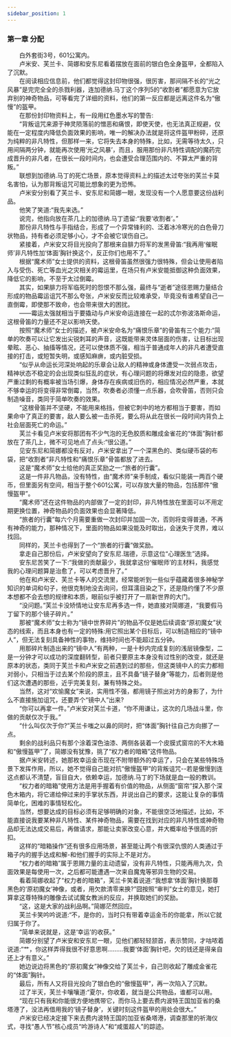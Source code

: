 ```yaml
---
sidebar_position: 1
---
```

### 第一章  分配  


　　白外套街3号，601公寓内。  
　　卢米安、芙兰卡、简娜和安东尼看着摆放在面前的银白色全身盔甲，全都陷入了沉默。  
　　在阅读相应信息前，他们都觉得这封印物很强，很厉害，那间隔不长的“光之风暴”是完完全全的杀戮利器，连加德纳.马丁这个序列5的“收割者”都愿意为它放弃别的神奇物品，可等看完了详细的资料，他们的第一反应都是远离这件名为“傲慢”的盔甲。  
　　在那份封印物资料上，有一段用红色墨水写的警告:  
　　“背叛诅咒来源于神灵陨落前的憎恶和痛恨，即使天使，也无法真正规避，仅能在一定程度内降低负面效果的影响，唯一的解决办法就是将这件盔甲粉碎，还原为纯粹的非凡特性，但那样一来，它将失去本身的特殊，比如，无需等待太久，只用间隔两分钟，就能再次使用‘光之风暴’，而且，服用那份非凡特性调配的魔药完成晋升的非凡者，在很长一段时间内，也会遭受合理范围内的、不算太严重的背叛。”  
　　联想到加德纳.马丁的死亡场景，原本觉得资料上的描述太过夸张的芙兰卡莫名害怕，认为那背叛诅咒可能比想象的更为恐怖。  
　　卢米安分别看了芙兰卡、安东尼和简娜一眼，发现没有一个人愿意要这份战利品。  
　　他笑了笑道:“我先来选。”  
　　说完，他指向放在茶几上的加德纳.马丁遗留:“我要‘收割者’。”  
　　那份非凡特性与手指结合，形成了一个异常锋利的、泛着冰冷寒光的白色骨刀状物品，持有者必须足够小心，才不会被它误伤自己。  
　　紧接着，卢米安又将目光投向了那根来自腓力将军的发黑骨笛:“我再用‘催眠师’非凡特性加‘体面’胸针换这个，反正你们也用不了。”  
　　根据“魔术师”女士提供的资料，这根骨笛虽然很强力很特殊，但会让使用者陷入与受伤、死亡等血光之灾相关的霉运里，在场只有卢米安能抵御这种负面效果，降低它的影响，不至于太过倒霉。  
　　其实，如果腓力将军临死时的怨恨不那么强，最终与“逝者”途径恩赐力量结合形成的物品霉运诅咒不那么夸张，卢米安反而比较难承受，毕竟没有谁希望自己一直倒霉，即使那不致命，也会带来很大的困扰。  
　　——霉运太强就相当于要撬动与卢米安命运连接在一起的忒尔弥波洛斯命运，这根骨笛的力量还不足以影响天使。  
　　按照“魔术师”女士的描述，被卢米安命名为“痛恨乐章”的骨笛有三个能力:“简单的吹奏可以让它发出尖锐刺耳的声音，这既能带来灵体层面的伤害，让目标出现晕眩、恶心、抽搐等情况，还可以使体质不强，相当于普通成年人的非凡者遭受直接的打击，或短暂失明，或感知麻痹，或内脏受损。  
　　“似乎从命运长河深处响起的乐章会让敌人的精神或身体遭受一次弱点攻击，精神状态不稳定的会出现类似狂乱的症状，有心理问题的将爆发对应的隐患，欲望严重过剩的有概率被当场引爆，身体存在疾病或旧伤的，相应情况必然严重，本就不够幸运的将变得非常倒霉，当然，吹奏者必须懂一点乐器，会吹骨笛，否则只会制造噪音，类同于简单吹奏的效果。  
　　“这根骨笛并不坚硬，不能用来格挡，但被它刺中的地方都相当于要害，而如果命中了真正的要害，敌人要么被一击杀死，要么将从此在很长一段时间内背负上社会层面死亡的命运。”  
　　芙兰卡看见卢米安将那团有不少气泡的无色胶质和雕成金雀花的“体面”胸针都放在了茶几上，微不可见地点了点头:“很公道。”  
　　见安东尼和简娜都没有反对，卢米安拿出了一个深黑色的、类似硬币袋的布袋，把“收割者”非凡特性和“痛恨乐章”骨笛都放了进去。  
　　这是“魔术师”女士给他的真正奖励之一:“旅者的行囊”。  
　　这是一件非凡物品，没有特性，由“魔术师”亲手制成，看似只能装一两百个硬币，但里面另有空间，相当于整个601公寓，可以存放大量的物品，包括那件“傲慢盔甲”。  
　　“魔术师”还在这件物品的内部做了一定的封印，非凡特性放在里面可以不用定期更换位置，神奇物品的负面效果也会显著降低。  
　　“旅者的行囊”每六个月需要重做一次封印并加固一次，否则将变得普通，不再有神奇的能力，那种情况下，里面的物品如果没能及时取出，会迷失于灵界，难以找回。  
　　同样的，芙兰卡也得到了一个“旅者的行囊”做奖励。  
　　拿走自己那份后，卢米安望向了安东尼.瑞德，示意这位“心理医生”选择。  
　　安东尼苦笑了一下:“我做的贡献最少，我就拿这份‘催眠师’的主材料，我感觉我的心理问题算是治愈了，可以考虑晋升了。”  
　　他在和卢米安、芙兰卡等人的交流里，经常能听到一些似乎蕴藏着很多神秘学知识的单词和句子，他很克制地没去询问，但耳濡目染之下，还是隐约懂了不少原本想都不会去想的规律和本质，眼前似乎被打开了一扇新世界的大门。  
　　“没问题。”芙兰卡没矫情地让安东尼再多选一件，她直接对简娜道，“我要假马丁留下的那个镜子碎片。”  
　　那被“魔术师”女士称为“镜中世界碎片”的物品不仅是她后续调查“原初魔女”状态的线索，而且本身也有一定的特殊:用它照出某个目标后，可以制造相应的“镜中人”，但无法复刻具备神性的事物，维持时间也不能超过五分钟。  
　　用那碎片制造出来的“镜中人”有两种，一是十秒内完成复刻的浅层镜像型，二是一分钟才可以成功的深度翻转型，前者只要原主本身没有过性别的改变，就还是原本的状态，类同于芙兰卡和卢米安之前遇到过的那些，但这类镜中人的实力都相对弱小，只相当于过去某个阶段的原主，且不具备“镜子替身”等能力，后者则是他们这次遭遇的那些，近乎完美复刻，兼有特殊之处。  
　　当然，这对“欢愉魔女”来说，实用性不强，都用镜子照出对方的身影了，为什么不直接施加诅咒，还要弄个“镜中人”出来?  
　　“你可以再拿一件。”卢米安对芙兰卡道，“你不用谦让，这次的几场战斗里，你做的贡献仅次于我。”  
　　“什么叫仅次于你?”芙兰卡嗤之以鼻的同时，把“体面”胸针往自己方向挪了一点。  
　　剩余的战利品只有那个涂着深色油漆、两侧各装着一个皮膜式窗帘的不大木箱和“傲慢盔甲”了，简娜没有犹豫，挑了“权力者的暗箱”这件物品。  
　　据卢米安转述，她那枚幸运金币现在不附带额外的幸运了，只会在某些特殊场景下发挥作用，所以，她不觉得自己能对抗“傲慢盔甲”的背叛诅咒--若是傲慢到连这点都认不清楚，盲目自大，依赖幸运，加德纳.马丁的下场就是血一般的教训。  
　　“权力者的暗箱”使用方法是用手握着有价值的物品，从侧面“窗帘”探入那个深色木箱内，将它递给伸过来的手掌状东西，并说出自己的要求，这能让复杂的事情简单化，困难的事情轻松化。  
　　当然，想要达成的目标必须有足够明确的对象，不能很空泛地描述，比如，不能直接说我要某种非凡特性、某件神奇物品，需要在找到对应的非凡特性或神奇物品却无法达成交易后，再做请求，那能让卖家改变心意，并大概率给予很高的折扣。  
　　这样的“暗箱操作”还有很多应用场景，甚至能让两个有很深仇恨的人类通过于箱子内的握手达成和解-和他们握手的实际上不是对方。  
　　“权力者的暗箱”属于恩赐力量的主动遗留，没有非凡特性，只能再用九次，负面效果是每使用一次，之后都可能遭遇一次来自魔鬼等邪异生物的交易。  
　　看着简娜收起了“权力者的暗箱”，芙兰卡笑着说道:“我想拿‘体面’胸针换那尊黑色的‘原初魔女’神像，或者，用欠款清零来换?”囧按照“审判”女士的意见，她打算拿这尊特殊的雕像去试试魔女教派的反应，并换取她们的奖励。  
　　“这，这是大家的战利品啊。”简娜茫然回应。  
　　芙兰卡笑吟吟说道:“不，是你的，当时只有带着幸运金币的你能拿，所以它就归属于你了。  
　　“简单来说就是，这是‘幸运’的收获。”  
　　简娜分别望了卢米安和安东尼一眼，见他们都轻轻颔首，表示赞同，才咕哝着说道:“艹，你这样弄得我很不好意思啊.….….我要‘体面’胸针吧，欠的钱还是得亲自还上才有意义。”  
　　她边说边将黑色的“原初魔女”神像交给了芙兰卡，自己则收起了雕成金雀花的“体面”胸针。  
　　最后，所有人又将目光投向了银白色的“傲慢盔甲”，再一次陷入了沉默。  
　　过了半天，芙兰卡嚷嚷道:“夏尔，你收着，就当是公共物品，谁都可以用。  
　　“现在只有我和你能很方便地携带它，而你马上要去费内波特王国加亚省的桑塔港了，没法再借用我的‘镜子替身’，关键时刻这件盔甲的用处会很大。”  
　　卢米安已经决定接下来去费内波特王国的加亚省桑塔港，调查那里的祈海仪式，寻找“愚人节”核心成员“吟游诗人”和“咸蛋超人”的踪迹。  

